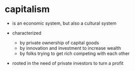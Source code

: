 # capitalism

- is an economic system, but also a cultural system

- characterized
  - by private ownership of capital goods
  - by innovation and investment to increase wealth
  - by folks trying to get rich competing with each other

- rooted in the need of private investors to turn a profit

